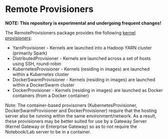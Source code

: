# Remote Provisioners

__NOTE: This repository is experimental and undergoing frequent changes!__

The RemoteProvisioners package provides the following [kernel provisioners](https://github.com/jupyter/jupyter_client/issues/608):

- YarnProvisioner - Kernels are launched into a Hadoop YARN cluster (primarily Spark)
- DistributedProvisioner - Kernels are launched across a set of hosts using SSH, round-robin
- KubernetesProvisioner - Kernels (residing in images) are launched within a Kubernetes cluster
- DockerSwarmProvisioner - Kernels (residing in images) are launched within a DockerSwarm cluster
- DockerProvisioner - Kernels (residing in images) are launched as Docker containers (from a Docker container)


Note: The container-based provisoners (KubernetesProvisioner, DockerSwarmProvisioner and DockerProvisioner)
require that the hosting server also be running within the same environment/network.  As a result, these
provisioners may be better suited for use by a Gateway Server (Kernel Gateway or Enterprise Gateway) so
as to not require the Notebook/Lab server to be in a container.
